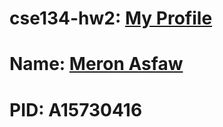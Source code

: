 # cse134-hw2: [My Profile](https://adulisl.github.io/cse134-hw2/)
# Name: [Meron Asfaw](https://github.com/AdulisL)
# PID: A15730416
